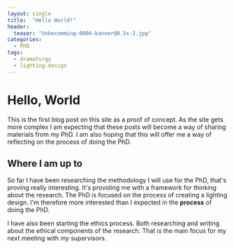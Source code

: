 ```yaml
---
layout: single
title:  "Hello World!"
header:
  teaser: "Unbecomming-0006-banner@0.5x-2.jpg"
categories: 
  - PhD
tags:
  - dramaturgy
  - lighting-design
---
```


# Hello, World
This is the first blog post on this site as a proof of concept. 
As the site gets more complex I am expecting that these posts will become a way of sharing materials from my PhD.
I am also hoping that this will offer me a way of reflecting on the process of doing the PhD.

## Where I am up to
So far I have been researching the methodology I will use for the PhD, that's proving really interesting. 
It's providing me with a framework for thinking about the research. The PhD is focused on the process of creating a lighting design.
I'm therefore more interested than I expected in the **process** of doing the PhD.

I have also been starting the ethics process. Both researching and writing about the ethical components of the research.
That is the main focus for my next meeting with my supervisors.

